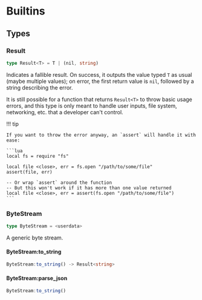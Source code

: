 # Builtins

## Types

### Result

```ts
type Result<T> = T | (nil, string)
```

Indicates a fallible result. On success, it outputs the value typed `T` as usual (maybe multiple values); on error, the first return value is `nil`, followed by a string describing the error.

It is still possible for a function that returns `Result<T>` to throw basic usage errors, and this type is only meant to handle user inputs, file system, networking, etc. that a developer can't control.

!!! tip

    If you want to throw the error anyway, an `assert` will handle it with ease:

    ```lua
    local fs = require "fs"

    local file <close>, err = fs.open "/path/to/some/file"
    assert(file, err)

    -- Or wrap `assert` around the function
    -- But this won't work if it has more than one value returned
    local file <close>, err = assert(fs.open "/path/to/some/file")
    ```

### ByteStream

```ts
type ByteStream = <userdata>
```

A generic byte stream.

#### ByteStream:to_string

```ts
ByteStream:to_string() -> Result<string>
```

#### ByteStream:parse_json

```ts
ByteStream:to_string()
```
